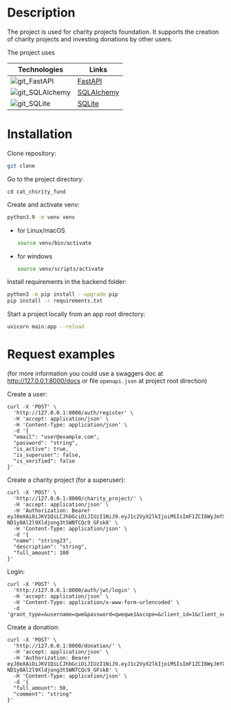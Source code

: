 # Description
The project is used for charity projects foundation. It supports the creation of charity projects and investing donations by other users. 

The project uses 

| Technologies | Links |
| ---- | ---- |
| ![git_FastAPI](https://github.com/pandenic/FastAPI_charity_fund/assets/114985447/4fb3520a-a510-49af-a64b-c35c14080180) | [FastAPI](https://fastapi.tiangolo.com/) |
| ![git_SQLAlchemy](https://github.com/pandenic/Shortcut_URL/assets/114985447/3d49ecef-6014-4e87-8a39-8e3f62660a98) | [SQLAlchemy](https://www.sqlalchemy.org/) |
| ![git_SQLite](https://github.com/pandenic/Shortcut_URL/assets/114985447/9305dc46-66c1-4e5a-a1e4-3167e676780a)| [SQLite](https://www.sqlite.org/index.html) |


# Installation


Clone repository:
```bash
git clone
```
Go to the project directory:
```
cd cat_chsrity_fund
```
Create and activate venv:


```bash
python3.9 -m venv venv
```

- for Linux/macOS

    ```bash
    source venv/bin/activate
    ```

- for windows

    ```bash
    source venv/scripts/activate
    ```

Install requirements in the backend folder:
```bash
python3 -m pip install --upgrade pip
pip install -r requirements.txt
```

Start a project locally from an app root directory:
```bash
uvicorn main:app --reload 
```

# Request examples
(for more information you could use a swaggers doc at http://127.0.0.1:8000/docs or file `openapi.json` at project root direction) 


Create a user:
```Curl
curl -X 'POST' \
  'http://127.0.0.1:8000/auth/register' \
  -H 'accept: application/json' \
  -H 'Content-Type: application/json' \
  -d '{
  "email": "user@example.com",
  "password": "string",
  "is_active": true,
  "is_superuser": false,
  "is_verified": false
}'
```

Create a charity project (for a superuser):  
```Curl
curl -X 'POST' \
  'http://127.0.0.1:8000/charity_project/' \
  -H 'accept: application/json' \
  -H 'Authorization: Bearer eyJ0eXAiOiJKV1QiLCJhbGciOiJIUzI1NiJ9.eyJ1c2VyX2lkIjoiMSIsImF1ZCI6WyJmYXN0YXBpLXVzZXJzOmF1dGgiXSwiZXhwIjoxNjk5ODA0MjgxfQ.vguqpuln7-ND1y8Al2l9Xldjong3tSWNTCQc9_GFsk8' \
  -H 'Content-Type: application/json' \
  -d '{
  "name": "string23",
  "description": "string",
  "full_amount": 100
}'
```

Login:
```Curl
curl -X 'POST' \
  'http://127.0.0.1:8000/auth/jwt/login' \
  -H 'accept: application/json' \
  -H 'Content-Type: application/x-www-form-urlencoded' \
  -d 'grant_type=&username=qwe&password=qweqwe1&scope=&client_id=1&client_secret=1'
```

Create a donation:
```Curl
curl -X 'POST' \
  'http://127.0.0.1:8000/donation/' \
  -H 'accept: application/json' \
  -H 'Authorization: Bearer eyJ0eXAiOiJKV1QiLCJhbGciOiJIUzI1NiJ9.eyJ1c2VyX2lkIjoiMSIsImF1ZCI6WyJmYXN0YXBpLXVzZXJzOmF1dGgiXSwiZXhwIjoxNjk5ODA0MjgxfQ.vguqpuln7-ND1y8Al2l9Xldjong3tSWNTCQc9_GFsk8' \
  -H 'Content-Type: application/json' \
  -d '{
  "full_amount": 50,
  "comment": "string"
}'
```
